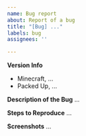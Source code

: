 ```yaml
---
name: Bug report
about: Report of a bug
title: "[Bug] ..."
labels: bug
assignees: ''

---
```


**Version Info**
- Minecraft, ...
- Packed Up, ...

**Description of the Bug**
...

**Steps to Reproduce**
...

**Screenshots**
...
